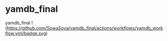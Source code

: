 # yamdb_final
yamdb_final
!(https://github.com/SowaSova/yamdb_final/actions/workflows/yamdb_workflow.yml/badge.svg)
